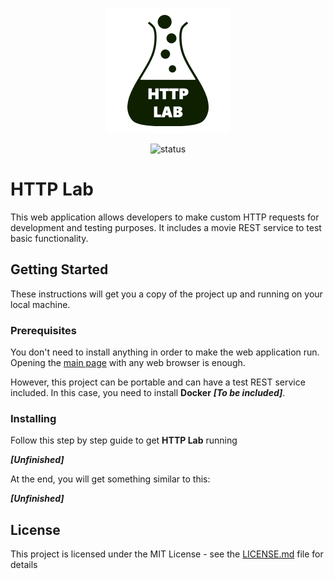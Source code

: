 <p align="center">
  <img src="https://raw.githubusercontent.com/saespmar/http-lab/master/web/images/Logo.png" alt="logo">
</p>
<p align="center">
  <img src="https://img.shields.io/badge/status-unfinished-red.svg" alt="status">
</p>

# HTTP Lab
This web application allows developers to make custom HTTP requests for development and testing purposes. It includes a movie REST service to test basic functionality.

## Getting Started

These instructions will get you a copy of the project up and running on your local machine.

### Prerequisites

You don't need to install anything in order to make the web application run. Opening the [main page](/web/index.html) with any web browser is enough. 

However, this project can be portable and can have a test REST service included. In this case, you need to install **Docker** **_[To be included]_**.

### Installing

Follow this step by step guide to get **HTTP Lab** running

**_[Unfinished]_**

At the end, you will get something similar to this:

**_[Unfinished]_**

## License

This project is licensed under the MIT License - see the [LICENSE.md](LICENSE.md) file for details
